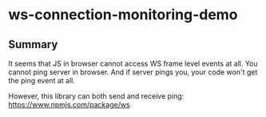 # ws-connection-monitoring-demo


## Summary

It seems that JS in browser cannot access WS frame level events at all.
You cannot ping server in browser. And if server pings you, your code won't get the ping event at all.

However, this library can both send and receive ping: https://www.npmjs.com/package/ws
